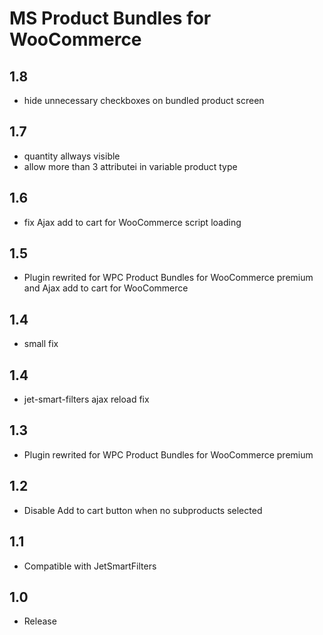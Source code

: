 MS Product Bundles for WooCommerce
====================================

1.8
-----
- hide unnecessary checkboxes on bundled product screen

1.7
-----
- quantity allways visible
- allow more than 3 attributeі in variable product type

1.6
-----
- fix Ajax add to cart for WooCommerce script loading

1.5
-----
- Plugin rewrited for WPC Product Bundles for WooCommerce premium and Ajax add to cart for WooCommerce

1.4
-----
- small fix

1.4
-----
- jet-smart-filters ajax reload fix

1.3
-----
- Plugin rewrited for WPC Product Bundles for WooCommerce premium

1.2
-----
- Disable Add to cart button when no subproducts selected

1.1
-----
- Compatible with JetSmartFilters

1.0
-----
- Release